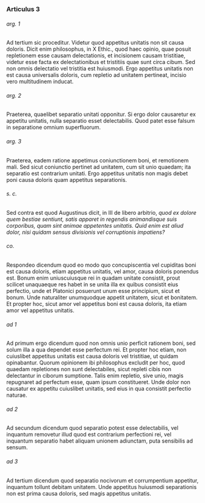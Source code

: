 ### Articulus 3

###### arg. 1
Ad tertium sic proceditur. Videtur quod appetitus unitatis non sit causa doloris. Dicit enim philosophus, in X Ethic., quod haec opinio, quae posuit repletionem esse causam delectationis, et incisionem causam tristitiae, videtur esse facta ex delectationibus et tristitiis quae sunt circa cibum. Sed non omnis delectatio vel tristitia est huiusmodi. Ergo appetitus unitatis non est causa universalis doloris, cum repletio ad unitatem pertineat, incisio vero multitudinem inducat.

###### arg. 2
Praeterea, quaelibet separatio unitati opponitur. Si ergo dolor causaretur ex appetitu unitatis, nulla separatio esset delectabilis. Quod patet esse falsum in separatione omnium superfluorum.

###### arg. 3
Praeterea, eadem ratione appetimus coniunctionem boni, et remotionem mali. Sed sicut coniunctio pertinet ad unitatem, cum sit unio quaedam; ita separatio est contrarium unitati. Ergo appetitus unitatis non magis debet poni causa doloris quam appetitus separationis.

###### s. c.
Sed contra est quod Augustinus dicit, in III de libero arbitrio, *quod ex dolore quem bestiae sentiunt, satis apparet in regendis animandisque suis corporibus, quam sint animae appetentes unitatis. Quid enim est aliud dolor, nisi quidam sensus divisionis vel corruptionis impatiens?*

###### co.
Respondeo dicendum quod eo modo quo concupiscentia vel cupiditas boni est causa doloris, etiam appetitus unitatis, vel amor, causa doloris ponendus est. Bonum enim uniuscuiusque rei in quadam unitate consistit, prout scilicet unaquaeque res habet in se unita illa ex quibus consistit eius perfectio, unde et Platonici posuerunt unum esse principium, sicut et bonum. Unde naturaliter unumquodque appetit unitatem, sicut et bonitatem. Et propter hoc, sicut amor vel appetitus boni est causa doloris, ita etiam amor vel appetitus unitatis.

###### ad 1
Ad primum ergo dicendum quod non omnis unio perficit rationem boni, sed solum illa a qua dependet esse perfectum rei. Et propter hoc etiam, non cuiuslibet appetitus unitatis est causa doloris vel tristitiae, ut quidam opinabantur. Quorum opinionem ibi philosophus excludit per hoc, quod quaedam repletiones non sunt delectabiles, sicut repleti cibis non delectantur in ciborum sumptione. Talis enim repletio, sive unio, magis repugnaret ad perfectum esse, quam ipsum constitueret. Unde dolor non causatur ex appetitu cuiuslibet unitatis, sed eius in qua consistit perfectio naturae.

###### ad 2
Ad secundum dicendum quod separatio potest esse delectabilis, vel inquantum removetur illud quod est contrarium perfectioni rei, vel inquantum separatio habet aliquam unionem adiunctam, puta sensibilis ad sensum.

###### ad 3
Ad tertium dicendum quod separatio nocivorum et corrumpentium appetitur, inquantum tollunt debitam unitatem. Unde appetitus huiusmodi separationis non est prima causa doloris, sed magis appetitus unitatis.

